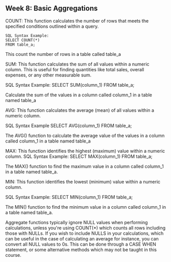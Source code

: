 <h2>Week 8: Basic Aggregations</h2>

COUNT: This function calculates the number of rows that meets the specified conditions outlined within a query.

```
SQL Syntax Example:
SELECT COUNT(*) 
FROM table_a;
```

This  count the number of rows in a table called table_a

SUM: This function calculates the sum of all values within a numeric column. This is useful for finding quantities like total sales, overall expenses, or any other measurable sum.

SQL Syntax Example:
SELECT SUM(column_1) 
FROM table_a;

Calculate the sum of the values in a column called column_1 in a table named table_a
     
AVG: This function calculates the average (mean) of all values within a numeric column.

SQL Syntax Example
SELECT AVG(column_1) 
FROM table_a;

 The AVG() function to calculate the average value of the values in a column called column_1 in a table named table_a

MAX: This function identifies the highest (maximum) value within a numeric column.
SQL Syntax Example:
SELECT MAX(column_1) 
FROM table_a;

The MAX() function to find the maximum value in a column called column_1 in a table named table_a. 

MIN: This function identifies the lowest (minimum) value within a numeric column. 

SQL Syntax Example:
SELECT MIN(column_1) 
FROM table_a;

The MIN() function to find the minimum value in a column called column_1 in a table named table_a. 

Aggregate functions typically ignore NULL values when performing calculations, unless you're using COUNT(*) which counts all rows including those with NULLs. If you wish to include NULLS in your calculations, which can be useful in the case of calculating an average for instance, you can convert all NULL values to 0s. This can be done through a CASE WHEN statement, or some alternative methods which may not be taught in this course.
